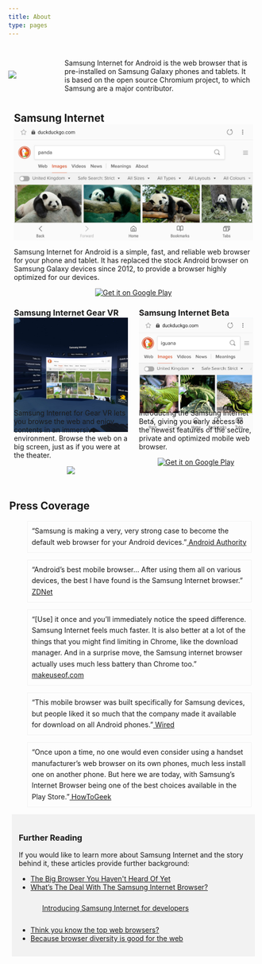 ```yaml
---
title: About
type: pages
---
```

<style>

  :root{
    --about-padding: 1em;    
    --light-grey:#F2F2F2;  
  }
  h2{
    margin:.1em .5em .2em .1em;
  }
  .about-content{
    display:flex;
    flex-direction:column;
  }
  .about-header{
    display:flex;
    flex-direction:row;
    justify-content:space-between;
  }
  .about-si-logo{
    width:70%;
    margin:auto;
  }
  .about-si-description{
    padding:var(--about-padding);
  }
  .si-versions{
    display:grid;
    grid-template-columns: 1fr 1fr;
    grid-template-rows: 1fr 1fr;
  }
  .si-ver{
    display:flex;
    margin:.8em;
    flex-direction:column;
  }
  .main-version{
    grid-column-start:1;
    grid-column-end:3;
  }

  .button{
    max-width: 300px;
    margin: 0 auto;
  }

  .oculus-badge{
    max-width: 300px;
    margin: 0 auto;
  }

  .oculus-badge img{
    width: 16em;
  }

  }
  .si-more{
    display:grid;
    grid-template-columns: 2fr 2fr;
  }
  .side-column{
    background-color:var(--light-grey);
    padding:var(--about-padding);
    margin:.5em;
    align-self:flex-start;

  }
  .small-logo{
    margin:-6.5em auto 0px auto;
    z-index:2;
    width:5em;
    padding-bottom:1em;
  }

  .ul_card{
    list-style-type:none;
    margin:1em;
    border:1px solid var(--light-grey);
    padding:.6em;
    display:box;
    line-height:1.6em;
  }

</style>

<div class="about-content">
  <div class="about-header">
    <div class="about-si-logo"><img src="images/si-logo.svg"></div>
    <div class="about-si-description"><p>Samsung Internet for Android is the web browser that is pre-installed on Samsung Galaxy phones and tablets. It is based on the open source Chromium project, to which Samsung are a major contributor.</p></div>
  </div>
  <div class="si-versions">
    <div class="si-ver main-version">
      <h2 style="margin:0px">Samsung Internet</h2>
      <img src="images/si-ss.jpg">      
      <p>Samsung Internet for Android is a simple, fast, and reliable web browser for your phone and tablet. It has replaced the stock Android browser on Samsung Galaxy devices since 2012, to provide a browser highly optimized for our devices.</p>
      <a class="button" href='https://play.google.com/store/apps/details?id=com.sec.android.app.sbrowser&hl=en_GB&pcampaignid=MKT-Other-global-all-co-prtnr-py-PartBadge-Mar2515-1'><img alt='Get it on Google Play' src='https://play.google.com/intl/en_gb/badges/images/generic/en_badge_web_generic.png'/></a>
    </div>
    <div class="si-ver">
      <h3 style="margin:0px">Samsung Internet Gear VR</h3>
      <img src="images/si4gvr-ss.jpg">
      <img src="images/si4gvr-logo.svg" class="small-logo">
      <p>Samsung Internet for Gear VR lets you browse the web and enjoy contents in an immersive environment. Browse the web on a big screen, just as if you were at the theater.</p>
      <a class="oculus-badge" href="https://www.oculus.com/experiences/app/849609821813454/"><img src="images/oculus-badge.svg"></a>
    </div>
    <div class="si-ver">
      <h3 style="margin:0px">Samsung Internet Beta</h3>
      <img src="images/sib-ss.jpg">
      <img src="images/sib-logo.svg" class="small-logo">
      <p>Introducing the Samsung Internet Beta, giving you early access to the newest features of the secure, private and optimized mobile web browser.</p>
      <a class="button" href='https://play.google.com/store/apps/details?id=com.sec.android.app.sbrowser.beta&pcampaignid=MKT-Other-global-all-co-prtnr-py-PartBadge-Mar2515-1'><img alt='Get it on Google Play' src='https://play.google.com/intl/en_gb/badges/images/generic/en_badge_web_generic.png'/></a>
    </div>
  </div>
  <h2> Press Coverage</h2>
  <div class="si-more">
    <div >
      <ul>
        <li class="ul_card">“Samsung is making a very, very strong case to become the default web browser for your Android devices.”<a href="https://www.androidauthority.com/samsung-internet-browser-android-793983/"> Android Authority</a></li>
        <li class="ul_card">“Android’s best mobile browser… After using them all on various devices, the best I have found is the Samsung Internet browser.”<a href="https://www.zdnet.com/article/thanks-samsung-androids-best-mobile-browser-now-available-to-all/"> ZDNet</a></li>
        <li class="ul_card">“[Use] it once and you’ll immediately notice the speed difference. Samsung Internet feels much faster. It is also better at a lot of the things that you might find limiting in Chrome, like the download manager. And in a surprise move, the Samsung internet browser actually uses much less battery than Chrome too.”<a href="https://www.makeuseof.com/tag/mobile-browser-alternatives-chrome-safari/"> makeuseof.com</a></li>
        <li class="ul_card">“This mobile browser was built specifically for Samsung devices, but people liked it so much that the company made it available for download on all Android phones.”<a href="https://www.wired.com/story/alternative-mobile-browsers/"> Wired</a></li>
        <li class="ul_card">“Once upon a time, no one would even consider using a handset manufacturer’s web browser on its own phones, much less install one on another phone. But here we are today, with Samsung’s Internet Browser being one of the best choices available in the Play Store.”<a href="https://www.howtogeek.com/348934/the-best-web-browsers-for-android/"> HowToGeek</a></li>
      </ul>
    </div>
    <div class="side-column"><h3>Further Reading</h3>
      <p>If you would like to learn more about Samsung Internet and the story behind it, these articles provide further background:</p>
      <ul>
        <li><a href="https://medium.com/@torgo/the-big-browser-you-haven-t-heard-of-yet-481a1b48517b">The Big Browser You Haven't Heard Of Yet</a></li>
        <li><a href="https://www.smashingmagazine.com/2016/10/whats-the-deal-with-the-samsung-internet-browser/">What’s The Deal With The Samsung Internet Browser?</a></li>
        <li class="ul_card"><a href="https://medium.com/samsung-internet-dev/introducing-samsung-internet-for-developers-6c3a3be42f72">Introducing Samsung Internet for developers</a></li>
        <li><a href="https://medium.com/samsung-internet-dev/think-you-know-the-top-web-browsers-458a0a070175">Think you know the top web browsers?</a></li>
        <li><a href="https://medium.com/samsung-internet-dev/because-browser-diversity-is-good-for-the-web-910d1cbcdf3b">Because browser diversity is good for the web</a></li>
      </ul>
    </div>
  </div>
</div>